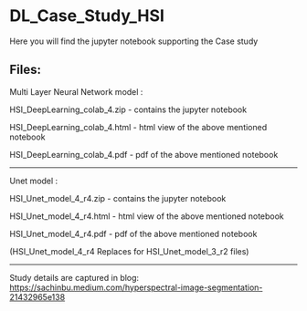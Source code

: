 # DL_Case_Study_HSI
Here you will find the jupyter notebook supporting the Case study

Files: 
----------------------------------------------------------------------

Multi Layer Neural Network model :

HSI_DeepLearning_colab_4.zip -  contains the jupyter notebook

HSI_DeepLearning_colab_4.html - html view of the above mentioned notebook

HSI_DeepLearning_colab_4.pdf - pdf of the above mentioned notebook

----------------------------------------------------------------------

Unet model :

HSI_Unet_model_4_r4.zip -  contains the jupyter notebook

HSI_Unet_model_4_r4.html - html view of the above mentioned notebook

HSI_Unet_model_4_r4.pdf - pdf of the above mentioned notebook

(HSI_Unet_model_4_r4 Replaces for HSI_Unet_model_3_r2 files)

----------------------------------------------------------------------

Study details are captured in blog: https://sachinbu.medium.com/hyperspectral-image-segmentation-21432965e138

